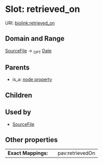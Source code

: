 
# Slot: retrieved_on




URI: [biolink:retrieved_on](https://w3id.org/biolink/vocab/retrieved_on)


## Domain and Range

[SourceFile](SourceFile.md) ->  <sub>OPT</sub> [Date](types/Date.md)

## Parents

 *  is_a: [node property](node_property.md)

## Children


## Used by

 * [SourceFile](SourceFile.md)

## Other properties

|  |  |  |
| --- | --- | --- |
| **Exact Mappings:** | | pav:retrievedOn |

